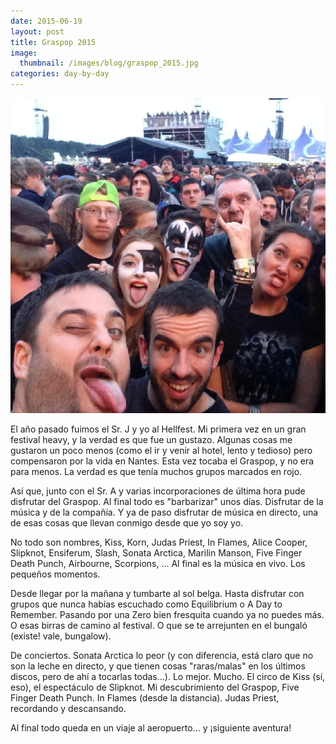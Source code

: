 ```yaml
---
date: 2015-06-19
layout: post
title: Graspop 2015
image:
  thumbnail: /images/blog/graspop_2015.jpg
categories: day-by-day
---
```

[![Graspop Metal Meeting 2015 - Miky - Miguel](/images/blog/graspop_2015.jpg)](/images/blog/graspop_2015.jpg)

El año pasado fuimos el Sr. J y yo al Hellfest. Mi primera vez en un gran festival heavy, y la verdad es que fue un gustazo. Algunas cosas me gustaron un poco menos (como el ir y venir al hotel, lento y tedioso) pero compensaron por la vida en Nantes. Esta vez tocaba el Graspop, y no era para menos. La verdad es que tenía muchos grupos marcados en rojo.

Así que, junto con el Sr. A y varias incorporaciones de última hora pude disfrutar del Graspop. Al final todo es "barbarizar" unos días. Disfrutar de la música y de la compañía. Y ya de paso disfrutar de música en directo, una de esas cosas que llevan conmigo desde que yo soy yo.

No todo son nombres, Kiss, Korn, Judas Priest, In Flames, Alice Cooper, Slipknot, Ensiferum, Slash, Sonata Arctica, Marilin Manson, Five Finger Death Punch, Airbourne, Scorpions, ... Al final es la música en vivo. Los pequeños momentos.

Desde llegar por la mañana y tumbarte al sol belga. Hasta disfrutar con grupos que nunca habías escuchado como Equilibrium o A Day to Remember. Pasando por una Zero bien fresquita cuando ya no puedes más. O esas birras de camino al festival. O que se te arrejunten en el bungaló (existe! vale, bungalow).

De conciertos. Sonata Arctica lo peor (y con diferencia, está claro que no son la leche en directo, y que tienen cosas "raras/malas" en los últimos discos, pero de ahí a tocarlas todas...). Lo mejor. Mucho. El circo de Kiss (sí, eso), el espectáculo de Slipknot. Mi descubrimiento del Graspop, Five Finger Death Punch. In Flames (desde la distancia). Judas Priest, recordando y descansando.

Al final todo queda en un viaje al aeropuerto... y ¡siguiente aventura!
